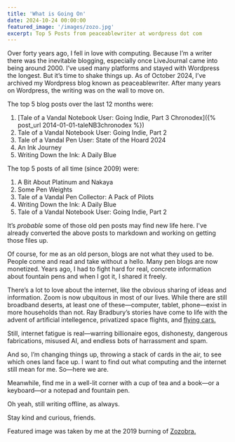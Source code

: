 ```yaml
---
title: 'What is Going On'
date: 2024-10-24 00:00:00
featured_image: '/images/zozo.jpg'
excerpt: Top 5 Posts from peaceablewriter at wordpress dot com
---
```



Over forty years ago, I fell in love with computing. Because I’m a writer there was the inevitable blogging, especially once LiveJournal came into being around 2000. I’ve used many platforms and stayed with Wordpress the longest. But it’s time to shake things up. As of October 2024, I’ve archived my Wordpress blog known as peaceablewriter. After many years on Wordpress, the writing was on the wall to move on.

The top 5 blog posts over the last 12 months were:

1. [Tale of a Vandal Notebook User: Going Indie, Part 3 Chronodex]({% post_url 2014-01-01-taleNB3chronodex %})
2. Tale of a Vandal Notebook User: Going Indie, Part 2
3. Tale of a Vandal Pen User: State of the Hoard 2024
4. An Ink Journey
5. Writing Down the Ink: A Daily Blue

The top 5 posts of all time (since 2009) were:
	
1. A Bit About Platinum and Nakaya
2. Some Pen Weights
3. Tale of a Vandal Pen Collector: A Pack of Pilots
4. Writing Down the Ink: A Daily Blue
5. Tale of a Vandal Notebook User: Going Indie, Part 2 

	
It’s *probable* some of those old pen posts may find new life here. I've already converted the above posts to markdown and working on getting those files up.

Of course, for me as an old person, blogs are not what they used to be. People come and read and take without a hello. Many pen blogs are now monetized. Years ago, I had to fight hard for real, concrete information about fountain pens and when I got it, I shared it freely.

There’s a lot to love about the internet, like the obvious sharing of ideas and information. Zoom is now ubquitous in most of our lives. While there are still broadband deserts, at least one of these—computer, tablet, phone—exist in more households than not. Ray Bradbury’s stories have come to life with the advent of artificial intellegence, privatized space flights, and [flying cars.](https://www.washingtonpost.com/technology/2024/10/24/flying-air-taxis-electric-faa-aircraft/)

Still, internet fatigue is real—warring billionaire egos, dishonesty, dangerous fabrications, misused AI, and endless bots of harrassment and spam.

And so, I’m changing things up, throwing a stack of cards in the air, to see which ones land face up. I want to find out what computing and the internet still mean for me. So—here we are.

Meanwhile, find me in a well-lit corner with a cup of tea and a book—or a keyboard—or a notepad and fountain pen.

Oh yeah, still writing offline, as always.

Stay kind and curious, friends.

Featured image was taken by me at the 2019 burning of [Zozobra.](https://burnzozobra.com)